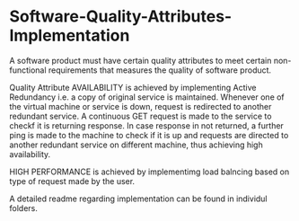 # Software-Quality-Attributes-Implementation

A software product must have certain quality attributes to meet certain non-functional requirements that measures the quality of software product.

Quality Attribute AVAILABILITY is achieved by implementing Active Redundancy i.e. a copy of original service is maintained. 
Whenever one of the virtual machine or service is down, request is redirected to another redundant service.
A continuous GET request is made to the service to checkf it is returning response.
In case response in not returned, a further ping is made to the machine to check if it is up and
requests are directed to another redundant service on different machine, thus achieving high availability.

HIGH PERFORMANCE is achieved by implementimg load balncing based on type of request made by the user.

A detailed readme regarding implementation can be found in individul folders.
